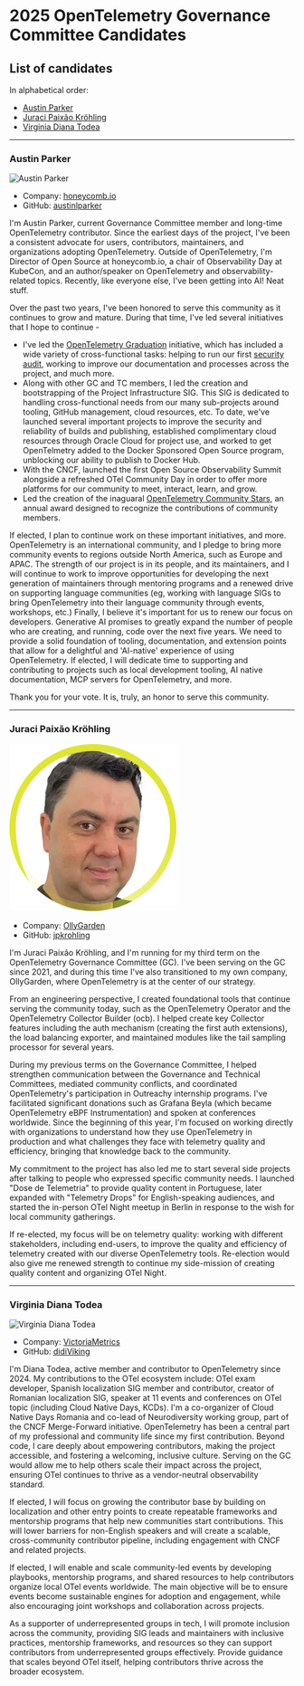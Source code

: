 # 2025 OpenTelemetry Governance Committee Candidates

## List of candidates

In alphabetical order:

- [Austin Parker](#austin-parker) 
- [Juraci Paixão Kröhling](#juraci-paixão-kröhling)
- [Virginia Diana Todea](#virginia-diana-todea)

---

### Austin Parker
![Austin Parker](static/austin_parker.png)

- Company: [honeycomb.io](https://honeycomb.io)
- GitHub: [austinlparker](https://github.com/austinlparker)

I'm Austin Parker, current Governance Committee member and long-time OpenTelemetry contributor. Since the earliest days of the project, I've been a consistent advocate for users, contributors, maintainers, and organizations adopting OpenTelemetry. Outside of OpenTelemetry, I'm Director of Open Source at honeycomb.io, a chair of Observability Day at KubeCon, and an author/speaker on OpenTelemetry and observability-related topics. Recently, like everyone else, I've been getting into AI! Neat stuff.

Over the past two years, I've been honored to serve this community as it continues to grow and mature. During that time, I've led several initiatives that I hope to continue -

- I've led the [OpenTelemetry Graduation](https://github.com/cncf/toc/issues/1739) initiative, which has included a wide variety of cross-functional tasks: helping to run our first [security audit](https://opentelemetry.io/blog/2024/security-audit-results/), working to improve our documentation and processes across the project, and much more.
- Along with other GC and TC members, I led the creation and bootstrapping of the Project Infrastructure SIG. This SIG is dedicated to handling cross-functional needs from our many sub-projects around tooling, GitHub management, cloud resources, etc. To date, we've launched several important projects to improve the security and reliability of builds and publishing, established complimentary cloud resources through Oracle Cloud for project use, and worked to get OpenTelmetry added to the Docker Sponsored Open Source program, unblocking our ability to publish to Docker Hub.
- With the CNCF, launched the first Open Source Observability Summit alongside a refreshed OTel Community Day in order to offer more platforms for our community to meet, interact, learn, and grow.
- Led the creation of the inaguaral [OpenTelemetry Community Stars](https://opentelemetry.io/blog/2024/community-awards/), an annual award designed to recognize the contributions of community members.

If elected, I plan to continue work on these important initiatives, and more. OpenTelemetry is an international community, and I pledge to bring more community events to regions outside North America, such as Europe and APAC. The strength of our project is in its people, and its maintainers, and I will continue to work to improve opportunities for developing the next generation of maintainers through mentoring programs and a renewed drive on supporting language communities (eg, working with language SIGs to bring OpenTelemetry into their language community through events, workshops, etc.) Finally, I believe it's important for us to renew our focus on developers. Generative AI promises to greatly expand the number of people who are creating, and running, code over the next five years. We need to provide a solid foundation of tooling, documentation, and extension points that allow for a delightful and 'AI-native' experience of using OpenTelemetry. If elected, I will dedicate time to supporting and contributing to projects such as local development tooling, AI native documentation, MCP servers for OpenTelemetry, and more.

Thank you for your vote. It is, truly, an honor to serve this community.

---

### Juraci Paixão Kröhling

![Juraci Paixão Kröhling](static/jpkroehling.webp)

- Company: [OllyGarden](https://ollygarden.com)
- GitHub: [jpkrohling](https://github.com/jpkrohling)

I'm Juraci Paixão Kröhling, and I'm running for my third term on the OpenTelemetry Governance Committee (GC). I've been serving on the GC since 2021, and during this time I've also transitioned to my own company, OllyGarden, where OpenTelemetry is at the center of our strategy.

From an engineering perspective, I created foundational tools that continue serving the community today, such as the OpenTelemetry Operator and the OpenTelemetry Collector Builder (ocb). I helped create key Collector features including the auth mechanism (creating the first auth extensions), the load balancing exporter, and maintained modules like the tail sampling processor for several years.

During my previous terms on the Governance Committee, I helped strengthen communication between the Governance and Technical Committees, mediated community conflicts, and coordinated OpenTelemetry's participation in Outreachy internship programs. I've facilitated significant donations such as Grafana Beyla (which became OpenTelemetry eBPF Instrumentation) and spoken at conferences worldwide. Since the beginning of this year, I'm focused on working directly with organizations to understand how they use OpenTelemetry in production and what challenges they face with telemetry quality and efficiency, bringing that knowledge back to the community.

My commitment to the project has also led me to start several side projects after talking to people who expressed specific community needs. I launched "Dose de Telemetria" to provide quality content in Portuguese, later expanded with "Telemetry Drops" for English-speaking audiences, and started the in-person OTel Night meetup in Berlin in response to the wish for local community gatherings.

If re-elected, my focus will be on telemetry quality: working with different stakeholders, including end-users, to improve the quality and efficiency of telemetry created with our diverse OpenTelemetry tools. Re-election would also give me renewed strength to continue my side-mission of creating quality content and organizing OTel Night.

---

### Virginia Diana Todea

![Virginia Diana Todea](static/diana-todea.webp)

- Company: [VictoriaMetrics](https://victoriametrics.com/)
- GitHub: [didiViking](https://github.com/didiViking)

I'm Diana Todea, active member and contributor to OpenTelemetry since 2024. My contributions to the OTel ecosystem include: OTel exam developer, Spanish localization SIG member and contributor, creator of Romanian localization SIG, speaker at 11 events and conferences on OTel topic (including Cloud Native Days, KCDs). I'm a co-organizer of Cloud Native Days Romania and co-lead of Neurodiversity working group, part of the CNCF Merge-Forward initiative. OpenTelemetry has been a central part of my professional and community life since my first contribution. Beyond code, I care deeply about empowering contributors, making the project accessible, and fostering a welcoming, inclusive culture. Serving on the GC would allow me to help others scale their impact across the project, ensuring OTel continues to thrive as a vendor-neutral observability standard.

If elected, I will focus on growing the contributor base by building on localization and other entry points to create repeatable frameworks and mentorship programs that help new communities start contributions. This will lower barriers for non-English speakers and will create a scalable, cross-community contributor pipeline, including engagement with CNCF and related projects.

If elected, I will enable and scale community-led events by developing playbooks, mentorship programs, and shared resources to help contributors organize local OTel events worldwide. The main objective will be to ensure events become sustainable engines for adoption and engagement, while also encouraging joint workshops and collaboration across projects.

As a supporter of underrepresented groups in tech, I will promote inclusion across the community, providing  SIG leads and maintainers with inclusive practices, mentorship frameworks, and resources so they can support contributors from underrepresented groups effectively. Provide guidance that scales beyond OTel itself, helping contributors thrive across the broader ecosystem.
